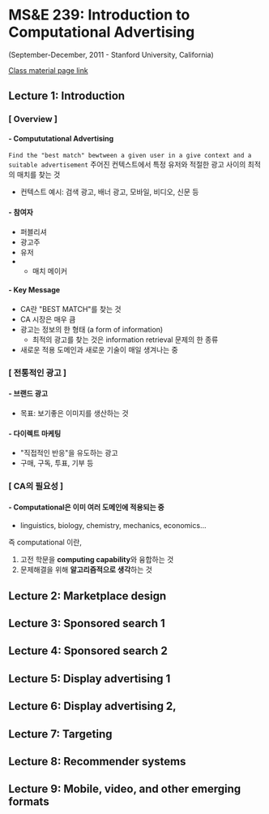 # MS&E 239: Introduction to Computational Advertising 
(September-December, 2011 - Stanford University, California)

[Class material page link](https://web.stanford.edu/class/msande239/#lecture-handouts)


## Lecture 1: Introduction  


### [ Overview ]


#### - Compututational Advertising 

```Find the "best match" bewtween a given user in a give context and a suitable advertisement```
주어진 컨텍스트에서 특정 유저와 적절한 광고 사이의 최적의 매치를 찾는 것  

- 컨텍스트 예시: 검색 광고, 배너 광고, 모바일, 비디오, 신문 등  


#### - 참여자

- 퍼블리셔 
- 광고주
- 유저
- + 매치 메이커



#### - Key Message 

- CA란 "BEST MATCH"를 찾는 것
- CA 시장은 매우 큼 
- 광고는 정보의 한 형태 (a form of information)
	- 최적의 광고를 찾는 것은 information retrieval 문제의 한 종류
- 새로운 적용 도메인과 새로운 기술이 매일 생겨나는 중 


### [ 전통적인 광고 ] 

#### - 브랜드 광고 

- 목표: 보기좋은 이미지를 생산하는 것 

#### - 다이렉트 마케팅 

- "직접적인 반응"을 유도하는 광고
- 구매, 구독, 투표, 기부 등



### [ CA의 필요성 ] 

#### - Computational은 이미 여러 도메인에 적용되는 중 

- linguistics, biology, chemistry, mechanics, economics...

즉 computational 이란,  
1) 고전 학문을 **computing capability**와 융합하는 것 
2) 문제해결을 위해 **알고리즘적으로 생각**하는 것 







## Lecture 2: Marketplace design

## Lecture 3: Sponsored search 1

## Lecture 4: Sponsored search 2

## Lecture 5: Display advertising 1

## Lecture 6: Display advertising 2,

## Lecture 7: Targeting

## Lecture 8: Recommender systems

## Lecture 9: Mobile, video, and other emerging formats
